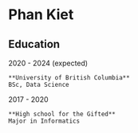 Phan Kiet
=========

Education
---------
2020 - 2024 (expected)

	**University of British Columbia**
	BSc, Data Science

2017 - 2020

	**High school for the Gifted**
	Major in Informatics